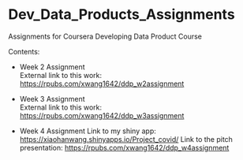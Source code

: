 # Dev_Data_Products_Assignments
Assignments for Coursera Developing Data Product Course 

Contents:
  - Week 2 Assignment\
        External link to this work: https://rpubs.com/xwang1642/ddp_w2assignment
        
  - Week 3 Assignment\
        External link to this work: https://rpubs.com/xwang1642/ddp_w3assignment
        
  - Week 4 Assignment 
        Link to my shiny app: https://xiaohanwang.shinyapps.io/Project_covid/
        Link to the pitch presentation: https://rpubs.com/xwang1642/ddp_w4assignment
